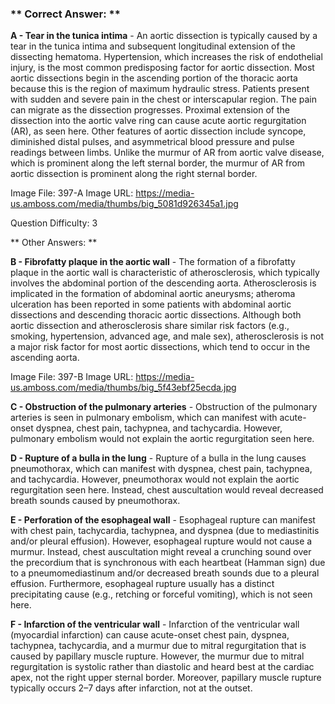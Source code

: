 ### ** Correct Answer: **

**A - Tear in the tunica intima** - An aortic dissection is typically caused by a tear in the tunica intima and subsequent longitudinal extension of the dissecting hematoma. Hypertension, which increases the risk of endothelial injury, is the most common predisposing factor for aortic dissection. Most aortic dissections begin in the ascending portion of the thoracic aorta because this is the region of maximum hydraulic stress. Patients present with sudden and severe pain in the chest or interscapular region. The pain can migrate as the dissection progresses. Proximal extension of the dissection into the aortic valve ring can cause acute aortic regurgitation (AR), as seen here. Other features of aortic dissection include syncope, diminished distal pulses, and asymmetrical blood pressure and pulse readings between limbs. Unlike the murmur of AR from aortic valve disease, which is prominent along the left sternal border, the murmur of AR from aortic dissection is prominent along the right sternal border.

Image File: 397-A
Image URL: https://media-us.amboss.com/media/thumbs/big_5081d926345a1.jpg

Question Difficulty: 3

** Other Answers: **

**B - Fibrofatty plaque in the aortic wall** - The formation of a fibrofatty plaque in the aortic wall is characteristic of atherosclerosis, which typically involves the abdominal portion of the descending aorta. Atherosclerosis is implicated in the formation of abdominal aortic aneurysms; atheroma ulceration has been reported in some patients with abdominal aortic dissections and descending thoracic aortic dissections. Although both aortic dissection and atherosclerosis share similar risk factors (e.g., smoking, hypertension, advanced age, and male sex), atherosclerosis is not a major risk factor for most aortic dissections, which tend to occur in the ascending aorta.

Image File: 397-B
Image URL: https://media-us.amboss.com/media/thumbs/big_5f43ebf25ecda.jpg

**C - Obstruction of the pulmonary arteries** - Obstruction of the pulmonary arteries is seen in pulmonary embolism, which can manifest with acute-onset dyspnea, chest pain, tachypnea, and tachycardia. However, pulmonary embolism would not explain the aortic regurgitation seen here.

**D - Rupture of a bulla in the lung** - Rupture of a bulla in the lung causes pneumothorax, which can manifest with dyspnea, chest pain, tachypnea, and tachycardia. However, pneumothorax would not explain the aortic regurgitation seen here. Instead, chest auscultation would reveal decreased breath sounds caused by pneumothorax.

**E - Perforation of the esophageal wall** - Esophageal rupture can manifest with chest pain, tachycardia, tachypnea, and dyspnea (due to mediastinitis and/or pleural effusion). However, esophageal rupture would not cause a murmur. Instead, chest auscultation might reveal a crunching sound over the precordium that is synchronous with each heartbeat (Hamman sign) due to a pneumomediastinum and/or decreased breath sounds due to a pleural effusion. Furthermore, esophageal rupture usually has a distinct precipitating cause (e.g., retching or forceful vomiting), which is not seen here.

**F - Infarction of the ventricular wall** - Infarction of the ventricular wall (myocardial infarction) can cause acute-onset chest pain, dyspnea, tachypnea, tachycardia, and a murmur due to mitral regurgitation that is caused by papillary muscle rupture. However, the murmur due to mitral regurgitation is systolic rather than diastolic and heard best at the cardiac apex, not the right upper sternal border. Moreover, papillary muscle rupture typically occurs 2–7 days after infarction, not at the outset.

